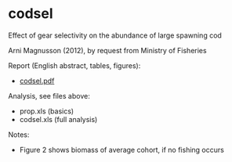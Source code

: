 # codsel

Effect of gear selectivity on the abundance of large spawning cod

Arni Magnusson (2012), by request from Ministry of Fisheries

Report (English abstract, tables, figures):
* [codsel.pdf](http://www.hafro.is/~arnima/pdf/2012-codsel.pdf)

Analysis, see files above:
* prop.xls (basics)
* codsel.xls (full analysis)

Notes:
* Figure 2 shows biomass of average cohort, if no fishing occurs
